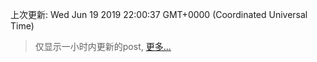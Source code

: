 
  
 上次更新: Wed Jun 19 2019 22:00:37 GMT+0000 (Coordinated Universal Time) 

 > 仅显示一小时内更新的post, [更多...](screenshots/)
  